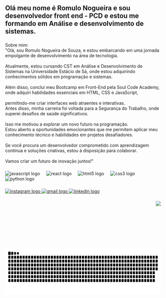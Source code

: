 <h2 align="left">Olá meu nome é Romulo Nogueira e sou desenvolvedor front end - PCD e estou me formando em Análise e desenvolvimento de sistemas.</h2>

###

<p align="left">Sobre mim:<br>"Olá, sou Romulo Nogueira de Souza, e estou embarcando em uma jornada empolgante de desenvolvimento na área de tecnologia.<br><br> Atualmente, estou cursando CST em Análise e Desenvolvimento de Sistemas na Universidade Estácio de Sá, onde estou adquirindo conhecimentos sólidos em programação e sistemas.<br><br>Além disso, conclui meu Bootcamp em Front-End pela Soul Code Academy, onde adquiri habilidades essenciais em HTML, CSS e JavaScript,<br><br> permitindo-me criar interfaces web atraentes e interativas.<br>Antes disso, minha carreira foi voltada para a Segurança do Trabalho, onde superei desafios de saúde significativos.<br><br> Isso me motivou a explorar um novo futuro na programação.<br>Estou aberto a oportunidades emocionantes que me permitem aplicar meu conhecimento técnico e habilidades em projetos desafiadores.<br><br> Se você procura um desenvolvedor comprometido com aprendizagem contínua e soluções criativas, estou à disposição para colaborar.<br><br>Vamos criar um futuro de inovação juntos!"</p>

###

<div align="left">
  <img src="https://cdn.jsdelivr.net/gh/devicons/devicon/icons/javascript/javascript-original.svg" height="30" alt="javascript logo"  />
  <img width="12" />
  <img src="https://cdn.jsdelivr.net/gh/devicons/devicon/icons/react/react-original.svg" height="30" alt="react logo"  />
  <img width="12" />
  <img src="https://cdn.jsdelivr.net/gh/devicons/devicon/icons/html5/html5-original.svg" height="30" alt="html5 logo"  />
  <img width="12" />
  <img src="https://cdn.jsdelivr.net/gh/devicons/devicon/icons/css3/css3-original.svg" height="30" alt="css3 logo"  />
  <img width="12" />
  <img src="https://cdn.jsdelivr.net/gh/devicons/devicon/icons/python/python-original.svg" height="30" alt="python logo"  />
</div>

###

<div align="left">
  <a href="https://www.instagram.com/romulo_nogueira_84/" target="_blank">
    <img src="https://img.shields.io/static/v1?message=Instagram&logo=instagram&label=&color=E4405F&logoColor=white&labelColor=&style=for-the-badge" height="35" alt="instagram logo"  />
  </a>
  <a href="romulonogueira929@gmail.com" target="_blank">
    <img src="https://img.shields.io/static/v1?message=Gmail&logo=gmail&label=&color=D14836&logoColor=white&labelColor=&style=for-the-badge" height="35" alt="gmail logo"  />
  </a>
  <a href="https://www.linkedin.com/in/romulo-nogueira-605594185/" target="_blank">
    <img src="https://img.shields.io/static/v1?message=LinkedIn&logo=linkedin&label=&color=0077B5&logoColor=white&labelColor=&style=for-the-badge" height="35" alt="linkedin logo"  />
  </a>
</div>

###

<img align="right" height="150" src="https://lh3.googleusercontent.com/pw/ADCreHdZY9_WnGlblEQNOYtOnYPWL7TyKam7XY6JoOL70pqI3iQnN9V93IBYZoMHN0ZO13p7Oa2hEEdmcIH50KfnzXPVf5ulvLAzJpXm5uAHlWIjPXz7XDkBBjAVSDmKfcN5v8Ja97F241cHa-fUZKyi3r0TU88Q3pgrbSY7h-PggtoEJvF65VwIfFhRr-UZQdkGOESCYDD8zW0XfGjPJuLfPl32tzXsl4QKbFeOUisDZkDv2MvXKUuJ9JkrDDbXDm6Zp6FXNXHjpYouD_9rJllBCTIKv8Jrw_br094XXx3l4e1D6h4qx0-8ulfieJZ9p9o86cIusgCiyap-Cc07ug5BDZm3kD5IVQR86wyWGWJVTu9FJlfaUeeYmeEDKe3ZWik4hXvEzfyaFzRXZjPk_skZk2w6U_WDZtybYXJZmMA1k3zQfacvcUeXwmiqQIcp-DjnNe-acfTzZKW8pZFkXAja-uO5MnBUcIlOVgxGTywpJ3IQu9WBeXrQXBSNDMIqPS4xAlP7_xc8PbzUS9gYwJQxW27wt8_I0DxhOVUfnKallLcUYZ1EIWLcZZ2kf4j2hEd3olBXu-AVlRXTjlme3FqOEhYVQckeU9tczE6u2HCZKtrjxQyMCw1_zk5LmdqMjzUMiwzyBY60E5_PCJaCDi2Hk4zd0rpDM4QH-ESltlMfvQYluCJMAs9NoC8agOQqi9GxzY-b9-KcIcGa26zP-a10FQGpJy6lQabWspWOuCDJcK8_vCSTKcCL4YUNU-sVIJAX_cM1qWc2o6j3aYYPB6HkWvCEeLSyOrhGKiU4TUlaHwGGZNgUqV-EkThi6_YE0ZY37WWLIOzbv6aVtfV33jvV54QPhjFBpMkA-s0s_v0OieUfTccBJUhjwM3PTiCLd8XxC2D2vBz4NAxZjHgxY3aH36s=w884-h884-s-no-gm?authuser=0"/>

###
<br>
<img align="right" height="150" src="https://raw.githubusercontent.com/RomuloNogueira84/RomuloNogueira84/main/snake.svg"  />

###

